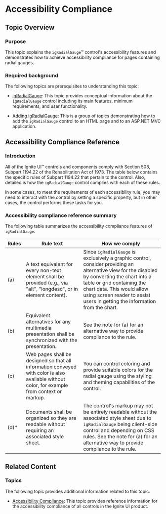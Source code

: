 ﻿<!--
|metadata|
{
    "fileName": "igradialgauge-accessibility-compliance",
    "controlName": "igRadialGauge",
    "tags": ["Section 508"]
}
|metadata|
-->

# Accessibility Compliance

## Topic Overview
### Purpose

This topic explains the `igRadialGauge`™ control's accessibility features and demonstrates how to achieve accessibility compliance for pages containing radial gauges.

### Required background

The following topics are prerequisites to understanding this topic:

- [igRadialGauge](igRadialGauge.html): This topic provides conceptual information about the `igRadialGauge` control including its main features, minimum requirements, and user functionality.

- [Adding igRadialGauge](igRadialGauge-Getting-Started-with-igRadialGauge.html): This is a group of topics demonstrating how to add the `igRadialGauge` control to an HTML page and to an ASP.NET MVC application.


## Accessibility Compliance Reference
### Introduction

All of the Ignite UI™ controls and components comply with Section 508, Subpart 1194.22 of the Rehabilitation Act of 1973. The table below contains the specific rules of Subpart 1194.22 that pertain to the control. Also, detailed is how the `igRadialGauge` control complies with each of these rules.

In some cases, to meet the requirements of each accessibility rule, you may need to interact with the control by setting a specific property, but in other cases, the control performs these tasks for you.

### Accessibility compliance reference summary

The following table summarizes the accessibility compliance features of `igRadialGauge`.

Rules| Rule text| How we comply
---|---|---
(a)|A text equivalent for every non-text element shall be provided (e.g., via "alt", "longdesc", or in element content).|Since `igRadialGauge` is exclusively a graphic control, consider providing an alternative view for the disabled by converting the chart into a table or grid containing the chart data. This would allow using screen reader to assist users in getting the information from the chart.
(b)|Equivalent alternatives for any multimedia presentation shall be synchronized with the presentation.|See the note for (a) for an alternative way to provide compliance to the rule.
(c)|Web pages shall be designed so that all information conveyed with color is also available without color, for example from context or markup.|You can control coloring and provide suitable colors for the radial gauge using the styling and theming capabilities of the control.
(d)\*|Documents shall be organized so they are readable without requiring an associated style sheet.|The control's markup may not be entirely readable without the associated style sheet due to `igRadialGauge` being client-side control and depending on CSS rules. See the note for (a) for an alternative way to provide compliance to the rule.


## Related Content
### Topics

The following topic provides additional information related to this topic.

- [Accessibility Compliance](Accessibility-Compliance.html): This topic provides reference information for the accessibility compliance of all controls in the Ignite UI product.





 

 


